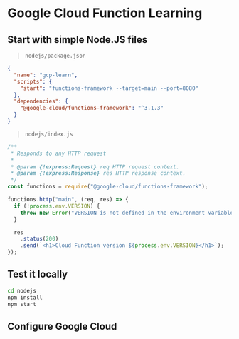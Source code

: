 # Google Cloud Function Learning

## Start with simple Node.JS files

> `nodejs/package.json`

```json
{
  "name": "gcp-learn",
  "scripts": {
    "start": "functions-framework --target=main --port=8080"
  },
  "dependencies": {
    "@google-cloud/functions-framework": "^3.1.3"
  }
}
```

> `nodejs/index.js`

```javascript
/**
 * Responds to any HTTP request
 *
 * @param {!express:Request} req HTTP request context.
 * @param {!express:Response} res HTTP response context.
 */
const functions = require("@google-cloud/functions-framework");

functions.http("main", (req, res) => {
  if (!process.env.VERSION) {
    throw new Error("VERSION is not defined in the environment variable");
  }

  res
    .status(200)
    .send(`<h1>Cloud Function version ${process.env.VERSION}</h1>`);
});
```

## Test it locally

```bash
cd nodejs
npm install
npm start
```

## Configure Google Cloud
